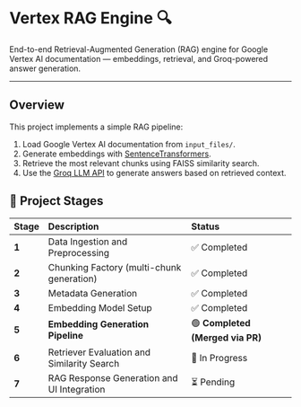 # Vertex RAG Engine 🔍

End-to-end Retrieval-Augmented Generation (RAG) engine for Google Vertex AI documentation — embeddings, retrieval, and Groq-powered answer generation.

---

## Overview
This project implements a simple RAG pipeline:
1. Load Google Vertex AI documentation from `input_files/`.
2. Generate embeddings with [SentenceTransformers](https://www.sbert.net/).
3. Retrieve the most relevant chunks using FAISS similarity search.
4. Use the [Groq LLM API](https://groq.com/) to generate answers based on retrieved context.

## 🚀 Project Stages

| Stage | Description | Status |
|:------|:-------------|:--------|
| **1** | Data Ingestion and Preprocessing | ✅ Completed |
| **2** | Chunking Factory (multi-chunk generation) | ✅ Completed |
| **3** | Metadata Generation | ✅ Completed |
| **4** | Embedding Model Setup | ✅ Completed |
| **5** | **Embedding Generation Pipeline** | 🟢 **Completed (Merged via PR)** |
| **6** | Retriever Evaluation and Similarity Search | 🔄 In Progress |
| **7** | RAG Response Generation and UI Integration | ⏳ Pending |
